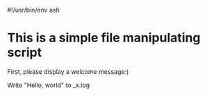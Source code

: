 #!/usr/bin/env ash

# This is a simple file manipulating script

First, please display a welcome message:)

Write "Hello, world" to _x.log